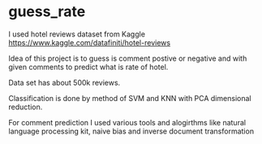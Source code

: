 # guess_rate

I used hotel reviews dataset from Kaggle
https://www.kaggle.com/datafiniti/hotel-reviews

Idea of this project is to guess is comment postive or negative and with given comments to predict what is rate of hotel.

Data set has about 500k reviews.

Classification is done by method of SVM and KNN with PCA dimensional reduction.

For comment prediction I used various tools and alogirthms like natural language processing kit, naive bias and inverse document transformation
